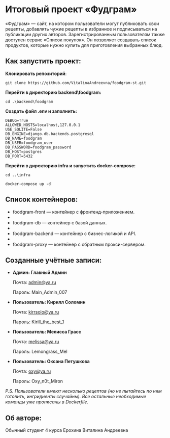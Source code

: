 # Итоговый проект «Фудграм»

«Фудграм» — сайт, на котором пользователи могут публиковать свои рецепты, добавлять чужие рецепты в избранное и подписываться на публикации других авторов. Зарегистрированным пользователям также доступен сервис «Список покупок». Он позволяет создавать список продуктов, которые нужно купить для приготовления выбранных блюд.

## Как запустить проект:

**Клонировать репозиторий**:

```
git clone https://github.com/VitalinaAndreevna/foodgram-st.git
```

**Перейти в директорию backend\foodgram:**

```
cd .\backend\foodgram
```

**Создать файл .env и заполнить:**

```
DEBUG=True
ALLOWED_HOSTS=localhost,127.0.0.1
USE_SQLITE=False
DB_ENGINE=django.db.backends.postgresql
DB_NAME=foodgram
DB_USER=foodgram_user
DB_PASSWORD=foodgram_password
DB_HOST=postgres
DB_PORT=5432
```

**Перейти в директорию infra и запустить docker-compose:**

```
cd ..\infra
```

```
docker-compose up -d
```

## Список контейнеров:

 - foodgram-front — контейнер с фронтенд-приложением.
 - 
 - foodgram-db — контейнер с базой данных.
 - 
 - foodgram-backend — контейнер с бизнес-логикой и API.
 - 
 - foodgram-proxy — контейнер с обратным прокси-сервером.


## Созданные учётные записи:

 - **Админ: Главный Админ**

    Почта: admin@ya.ru

    Пароль: Main_Admin_007
        
 - **Пользователь: Кирилл Соломин**

    Почта: kirrsolo@ya.ru

    Пароль: Kirill_the_best_1

 - **Пользователь: Мелисса Грасc**

    Почта: melissa@ya.ru

    Пароль: Lemongrass_Mel

 - **Пользователь: Оксана Петушкова**

    Почта: oxy@ya.ru

    Пароль: Oxy_n0t_Miron

*P.S. Пользователи имеют несколько рецептов (но не пытайтесь по ним готовить, ингридиенты случайны). Все остальные необходимые команды уже прописаны в Dockerfile.*

## Об авторе:
Обычный студент 4 курса
Ерохина Виталина Андреевна